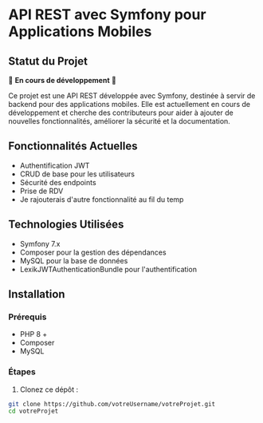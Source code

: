 # API REST avec Symfony pour Applications Mobiles

## Statut du Projet

🚧 **En cours de développement** 🚧

Ce projet est une API REST développée avec Symfony, destinée à servir de backend pour des applications mobiles.
Elle est actuellement en cours de développement et cherche des contributeurs pour aider à ajouter de nouvelles fonctionnalités, améliorer la sécurité et la documentation.

## Fonctionnalités Actuelles

- Authentification JWT
- CRUD de base pour les utilisateurs
- Sécurité des endpoints
- Prise de RDV
- Je rajouterais d'autre fonctionnalité au fil du temp

## Technologies Utilisées

- Symfony 7.x
- Composer pour la gestion des dépendances
- MySQL pour la base de données
- LexikJWTAuthenticationBundle pour l'authentification

## Installation

### Prérequis

- PHP 8 +
- Composer
- MySQL

### Étapes

1. Clonez ce dépôt :

```bash
git clone https://github.com/votreUsername/votreProjet.git
cd votreProjet
